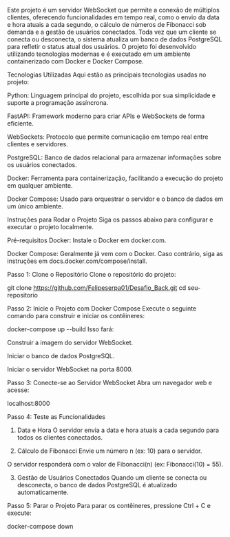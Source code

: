 Este projeto é um servidor WebSocket que permite a conexão de múltiplos clientes, oferecendo funcionalidades em tempo real, como o envio da data e hora atuais a cada segundo, o cálculo de números de Fibonacci sob demanda e a gestão de usuários conectados. Toda vez que um cliente se conecta ou desconecta, o sistema atualiza um banco de dados PostgreSQL para refletir o status atual dos usuários. O projeto foi desenvolvido utilizando tecnologias modernas e é executado em um ambiente containerizado com Docker e Docker Compose.

Tecnologias Utilizadas
Aqui estão as principais tecnologias usadas no projeto:

Python: Linguagem principal do projeto, escolhida por sua simplicidade e suporte a programação assíncrona.

FastAPI: Framework moderno para criar APIs e WebSockets de forma eficiente.

WebSockets: Protocolo que permite comunicação em tempo real entre clientes e servidores.

PostgreSQL: Banco de dados relacional para armazenar informações sobre os usuários conectados.

Docker: Ferramenta para containerização, facilitando a execução do projeto em qualquer ambiente.

Docker Compose: Usado para orquestrar o servidor e o banco de dados em um único ambiente.



Instruções para Rodar o Projeto
Siga os passos abaixo para configurar e executar o projeto localmente.


Pré-requisitos
Docker: Instale o Docker em docker.com.

Docker Compose: Geralmente já vem com o Docker. Caso contrário, siga as instruções em docs.docker.com/compose/install.

Passo 1: Clone o Repositório
Clone o repositório do projeto:

git clone https://github.com/Felipeserpa01/Desafio_Back.git
cd seu-repositorio


Passo 2: Inicie o Projeto com Docker Compose
Execute o seguinte comando para construir e iniciar os contêineres:

docker-compose up --build
Isso fará:

Construir a imagem do servidor WebSocket.

Iniciar o banco de dados PostgreSQL.

Iniciar o servidor WebSocket na porta 8000.


Passo 3: Conecte-se ao Servidor WebSocket
Abra um navegador web e acesse:

localhost:8000 


Passo 4: Teste as Funcionalidades
1. Data e Hora
O servidor envia a data e hora atuais a cada segundo para todos os clientes conectados.

2. Cálculo de Fibonacci
Envie um número n (ex: 10) para o servidor.

O servidor responderá com o valor de Fibonacci(n) (ex: Fibonacci(10) = 55).

3. Gestão de Usuários Conectados
Quando um cliente se conecta ou desconecta, o banco de dados PostgreSQL é atualizado automaticamente.


Passo 5: Parar o Projeto
Para parar os contêineres, pressione Ctrl + C e execute:

docker-compose down
